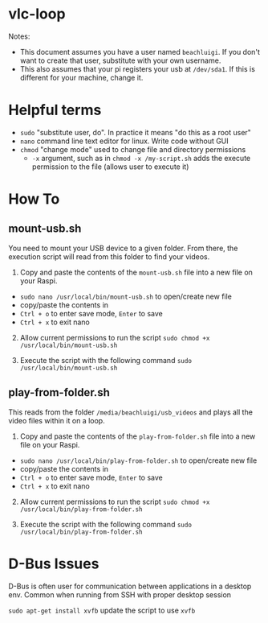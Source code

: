# vlc-loop

Notes:
- This document assumes you have a user named `beachluigi`. If you don't want to create that user, substitute with your own username.
- This also assumes that your pi registers your usb at `/dev/sda1`. If this is different for your machine, change it. 

# Helpful terms
- `sudo` "substitute user, do". In practice it means "do this as a root user"
- `nano` command line text editor for linux. Write code without GUI 
- `chmod` "change mode" used to change file and directory permissions
    - `-x` argument, such as in `chmod -x /my-script.sh` adds the execute permission to the file (allows user to execute it) 

# How To

## mount-usb.sh
You need to mount your USB device to a given folder. From there, the execution script will read from this folder to find your videos.

1. Copy and paste the contents of the `mount-usb.sh` file into a new file on your Raspi.
- `sudo nano /usr/local/bin/mount-usb.sh` to open/create new file
- copy/paste the contents in
- `Ctrl + o` to enter save mode, `Enter` to save
- `Ctrl + x` to exit nano

2. Allow current permissions to run the script 
`sudo chmod +x /usr/local/bin/mount-usb.sh`

3. Execute the script with the following command
`sudo /usr/local/bin/mount-usb.sh`

## play-from-folder.sh
This reads from the folder `/media/beachluigi/usb_videos` and plays all the video files within it on a loop.

1. Copy and paste the contents of the `play-from-folder.sh` file into a new file on your Raspi.
- `sudo nano /usr/local/bin/play-from-folder.sh` to open/create new file
- copy/paste the contents in
- `Ctrl + o` to enter save mode, `Enter` to save
- `Ctrl + x` to exit nano

2. Allow current permissions to run the script 
`sudo chmod +x /usr/local/bin/play-from-folder.sh`

3. Execute the script with the following command
`sudo /usr/local/bin/play-from-folder.sh`


# D-Bus Issues
D-Bus is often user for communication between applications in a desktop env.
Common when running from SSH with proper desktop session

`sudo apt-get install xvfb`
update the script to use `xvfb`
